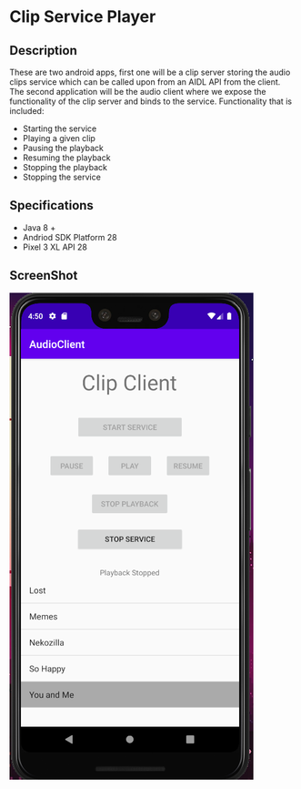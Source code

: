 # Clip Service Player
## Description
These are two android apps, first one will be a clip server storing the audio clips service which can be called upon from an AIDL API from the client. The second application will be the audio client where we expose the functionality of the clip server and binds to the service. Functionality that is included:
*  Starting the service
*  Playing a given clip
*  Pausing the playback
*  Resuming the playback
*  Stopping the playback 
*  Stopping the service
## Specifications
*  Java 8 +
*  Andriod SDK Platform 28
*  Pixel 3 XL API 28
## ScreenShot
![Server Welcome Screen:](https://github.com/jamilnaber/ClipServicePlayer/blob/master/appPicture.PNG)
